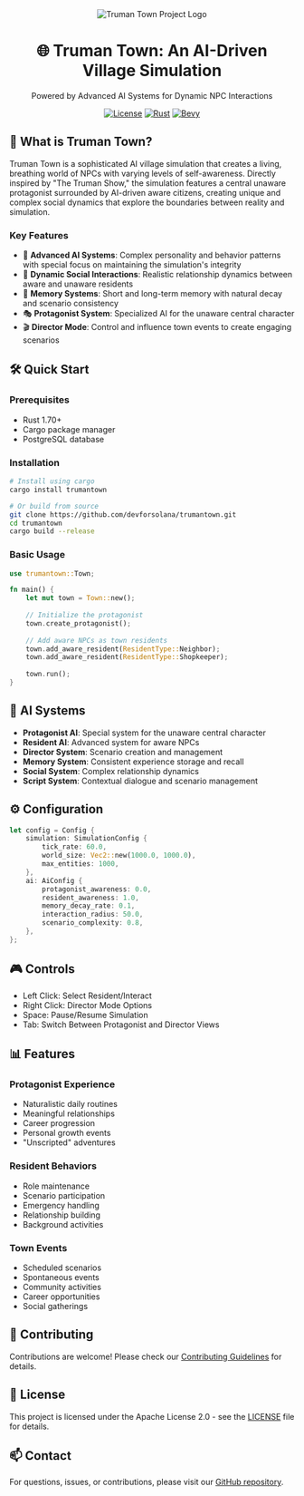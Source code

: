 <div align="center">
<img src="/api/placeholder/800/400" alt="Truman Town Project Logo"/>

# 🌐 Truman Town: An AI-Driven Village Simulation
<p>Powered by Advanced AI Systems for Dynamic NPC Interactions</p>

[![License](https://img.shields.io/badge/License-Apache_2.0-blue.svg)](https://opensource.org/licenses/Apache-2.0)
[![Rust](https://img.shields.io/badge/rust-1.70%2B-orange.svg)](https://www.rust-lang.org/)
[![Bevy](https://img.shields.io/badge/Bevy-0.12-yellow)](https://bevyengine.org/)
</div>

## 🚀 What is Truman Town?
Truman Town is a sophisticated AI village simulation that creates a living, breathing world of NPCs with varying levels of self-awareness. Directly inspired by "The Truman Show," the simulation features a central unaware protagonist surrounded by AI-driven aware citizens, creating unique and complex social dynamics that explore the boundaries between reality and simulation.

### Key Features
- 🧠 **Advanced AI Systems**: Complex personality and behavior patterns with special focus on maintaining the simulation's integrity
- 🤝 **Dynamic Social Interactions**: Realistic relationship dynamics between aware and unaware residents
- 💭 **Memory Systems**: Short and long-term memory with natural decay and scenario consistency
- 🎭 **Protagonist System**: Specialized AI for the unaware central character
- 🎬 **Director Mode**: Control and influence town events to create engaging scenarios

## 🛠️ Quick Start

### Prerequisites
- Rust 1.70+
- Cargo package manager
- PostgreSQL database

### Installation
```bash
# Install using cargo
cargo install trumantown

# Or build from source
git clone https://github.com/devforsolana/trumantown.git
cd trumantown
cargo build --release
```

### Basic Usage
```rust
use trumantown::Town;

fn main() {
    let mut town = Town::new();
    
    // Initialize the protagonist
    town.create_protagonist();
    
    // Add aware NPCs as town residents
    town.add_aware_resident(ResidentType::Neighbor);
    town.add_aware_resident(ResidentType::Shopkeeper);
    
    town.run();
}
```

## 🧠 AI Systems
- **Protagonist AI**: Special system for the unaware central character
- **Resident AI**: Advanced system for aware NPCs
- **Director System**: Scenario creation and management
- **Memory System**: Consistent experience storage and recall
- **Social System**: Complex relationship dynamics
- **Script System**: Contextual dialogue and scenario management

## ⚙️ Configuration
```rust
let config = Config {
    simulation: SimulationConfig {
        tick_rate: 60.0,
        world_size: Vec2::new(1000.0, 1000.0),
        max_entities: 1000,
    },
    ai: AiConfig {
        protagonist_awareness: 0.0,
        resident_awareness: 1.0,
        memory_decay_rate: 0.1,
        interaction_radius: 50.0,
        scenario_complexity: 0.8,
    },
};
```

## 🎮 Controls
- Left Click: Select Resident/Interact
- Right Click: Director Mode Options
- Space: Pause/Resume Simulation
- Tab: Switch Between Protagonist and Director Views

## 📊 Features

### Protagonist Experience
- Naturalistic daily routines
- Meaningful relationships
- Career progression
- Personal growth events
- "Unscripted" adventures

### Resident Behaviors
- Role maintenance
- Scenario participation
- Emergency handling
- Relationship building
- Background activities

### Town Events
- Scheduled scenarios
- Spontaneous events
- Community activities
- Career opportunities
- Social gatherings

## 🤝 Contributing
Contributions are welcome! Please check our [Contributing Guidelines](CONTRIBUTING.md) for details.

## 📝 License
This project is licensed under the Apache License 2.0 - see the [LICENSE](LICENSE) file for details.

## 📫 Contact
For questions, issues, or contributions, please visit our [GitHub repository](https://github.com/devforsolana/trumantown).
